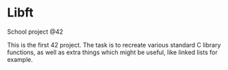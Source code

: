 # Libft
School project @42

This is the first 42 project.  The task is to recreate various standard C library functions, as well as extra things which might be useful, like linked lists for example.
